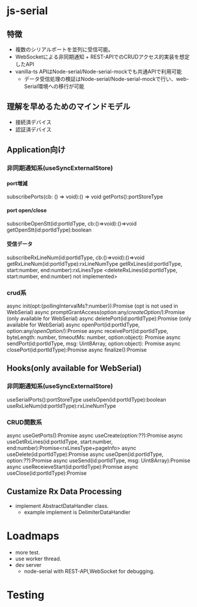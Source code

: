 # js-serial

## 特徴
- 複数のシリアルポートを並列に受信可能。
- WebSocketによる非同期通知 + REST-APIでのCRUDアクセス的実装を想定したAPI
- vanilla-ts APIはNode-serial/Node-serial-mockでも共通APIで利用可能
  - データ受信処理の検証はNode-serial/Node-serial-mockで行い、web-Serial環境への移行が可能

## 理解を早めるためのマインドモデル
- 接続済デバイス
- 認証済デバイス

## Application向け
### 非同期通知系(useSyncExternalStore)
#### port増減
subscribePorts(cb: () => void):() => void 
getPorts():portStoreType 

#### port open/close
subscribeOpenStt(id:portIdType, cb:()=>void):()=>void 
getOpenStt(id:portIdType):boolean 

#### 受信データ
subscribeRxLineNum(id:portIdType, cb:()=>void):()=>void 
getRxLineNum(id:portIdType):rxLineNumType 
getRxLines(id:portIdType, start:number, end:number):rxLinesType 
<deleteRxLines(id:portIdType, start:number, end:number) not implemented>

### crud系
async init(opt:{pollingIntervalMs?:number}):Promise<void> (opt is not used in WebSerial)
async promptGrantAccess(option:any/*createOption*/):Promise<portInfoType> (only available for WebSerial)
async deletePort(id:portIdType):Promise<portInfoType> (only available for WebSerial)
async openPort(id:portIdType, option:any/*openOption*/):Promise<string> 
async receivePort(id:portIdType, byteLength: number, timeoutMs: number, option:object): Promise<any> 
async sendPort(id:portIdType, msg: Uint8Array, option:object): Promise<string> 
async closePort(id:portIdType):Promise<string> 
async finalize():Promise<void> 

## Hooks(only available for WebSerial)
### 非同期通知系(useSyncExternalStore)
useSerialPorts():portStoreType 
useIsOpen(id:portIdType):boolean
useRxLieNum(id:portIdType):rxLineNumType 
### CRUD関数系
async useGetPorts():Promise<portStoreType>
async useCreate(option:??):Promise<portInfoType>
async useGetRxLines(id:portIdType, start:number, end:number):Promise<rxLinesType+pageInfo>
async useDelete(id:portIdType):Promise<portInfoType>
async useOpen(id:portIdType, option:??):Promise<string>
async useSend(id:portIdType, msg: Uint8Array):Promise<string>
async useReceieveStart(id:portIdType):Promise<string>
async useClose(id:portIdType):Promise<void>

## Custamize Rx Data Processing
- implement AbstractDataHandler class.
  - example implement is DelimiterDataHandler

# Loadmaps
- more test.
- use worker thread.
- dev server
  - node-serial with REST-API,WebSocket for debugging.

# Testing
